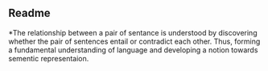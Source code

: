 ## Readme ##
*The relationship between a pair of sentance is understood by discovering whether the pair of sentences entail or contradict each other. Thus, forming a fundamental understanding of language and developing a notion towards sementic representaion.

